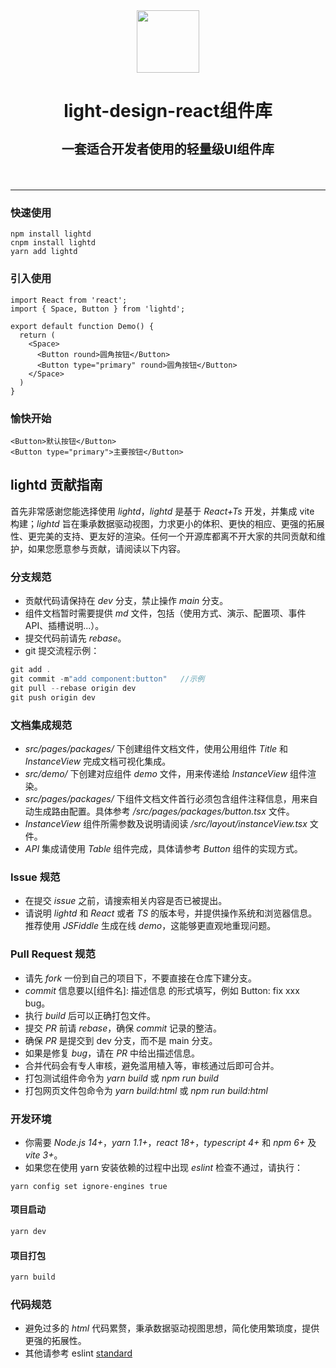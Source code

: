 <div align="center">
  <img src="https://gw.alipayobjects.com/zos/rmsportal/KDpgvguMpGfqaHPjicRK.svg" width="100"/>
  <h1 style="border-bottom:0">
    <p>light-design-react组件库</p>
    <p style="font-size:20px">一套适合开发者使用的轻量级UI组件库</p>
  </h1>
</div>
<br/>

---

### 快速使用

```
npm install lightd
cnpm install lightd
yarn add lightd
```

### 引入使用

```
import React from 'react';
import { Space, Button } from 'lightd';

export default function Demo() {
  return (
    <Space>
      <Button round>圆角按钮</Button>
      <Button type="primary" round>圆角按钮</Button>
    </Space>
  )
}
```

### 愉快开始

```
<Button>默认按钮</Button>
<Button type="primary">主要按钮</Button>
```

## lightd 贡献指南

首先非常感谢您能选择使用 _lightd_，_lightd_ 是基于 _React+Ts_ 开发，并集成 vite 构建；_lightd_ 旨在秉承数据驱动视图，力求更小的体积、更快的相应、更强的拓展性、更完美的支持、更友好的渲染。任何一个开源库都离不开大家的共同贡献和维护，如果您愿意参与贡献，请阅读以下内容。

### 分支规范

- 贡献代码请保持在 _dev_ 分支，禁止操作 _main_ 分支。
- 组件文档暂时需要提供 _md_ 文件，包括（使用方式、演示、配置项、事件 API、插槽说明...）。
- 提交代码前请先 _rebase_。
- git 提交流程示例：

```javascript
git add .
git commit -m"add component:button"   //示例
git pull --rebase origin dev
git push origin dev
```

### 文档集成规范

- _src/pages/packages/_ 下创建组件文档文件，使用公用组件 _Title_ 和 _InstanceView_ 完成文档可视化集成。
- _src/demo/_ 下创建对应组件 _demo_ 文件，用来传递给 _InstanceView_ 组件渲染。
- _src/pages/packages/_ 下组件文档文件首行必须包含组件注释信息，用来自动生成路由配置。具体参考 _/src/pages/packages/button.tsx_ 文件。
- _InstanceView_ 组件所需参数及说明请阅读 _/src/layout/instanceView.tsx_ 文件。
- _API_ 集成请使用 _Table_ 组件完成，具体请参考 _Button_ 组件的实现方式。

### Issue 规范

- 在提交 _issue_ 之前，请搜索相关内容是否已被提出。
- 请说明 _lightd_ 和 _React_ 或者 _TS_ 的版本号，并提供操作系统和浏览器信息。推荐使用 _JSFiddle_ 生成在线 _demo_，这能够更直观地重现问题。

### Pull Request 规范

- 请先 _fork_ 一份到自己的项目下，不要直接在仓库下建分支。
- _commit_ 信息要以[组件名]: 描述信息 的形式填写，例如 Button: fix xxx bug。
- 执行 _build_ 后可以正确打包文件。
- 提交 _PR_ 前请 _rebase_，确保 _commit_ 记录的整洁。
- 确保 _PR_ 是提交到 dev 分支，而不是 main 分支。
- 如果是修复 _bug_，请在 _PR_ 中给出描述信息。
- 合并代码会有专人审核，避免滥用植入等，审核通过后即可合并。
- 打包测试组件命令为 _yarn build_ 或 _npm run build_
- 打包网页文件包命令为 _yarn build:html_ 或 _npm run build:html_

### 开发环境

- 你需要 _Node.js 14+_，_yarn 1.1+_，_react 18+_，_typescript 4+_ 和 _npm 6+_ 及 _vite 3+_。
- 如果您在使用 yarn 安装依赖的过程中出现 _eslint_ 检查不通过，请执行：

```
yarn config set ignore-engines true
```

#### 项目启动

```javascript
yarn dev
```

#### 项目打包

```javascript
yarn build
```

### 代码规范

- 避免过多的 _html_ 代码累赘，秉承数据驱动视图思想，简化使用繁琐度，提供更强的拓展性。
- 其他请参考 eslint [standard](https://github.com/standard/standard/blob/master/RULES.md#javascript-standard-style)
  <br/>
